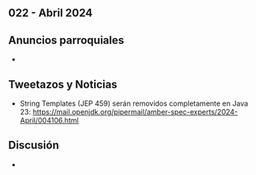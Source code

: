 022 - Abril 2024
--

## Anuncios parroquiales
* 
## Tweetazos y Noticias
* String Templates (JEP 459) serán removidos completamente en Java 23: https://mail.openjdk.org/pipermail/amber-spec-experts/2024-April/004106.html

## Discusión
*  
